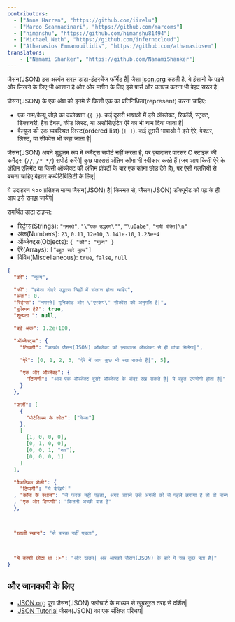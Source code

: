```yaml
---
contributors:
  - ["Anna Harren", "https://github.com/iirelu"]
  - ["Marco Scannadinari", "https://github.com/marcoms"]
  - ["himanshu", "https://github.com/himanshu81494"]
  - ["Michael Neth", "https://github.com/infernocloud"]
  - ["Athanasios Emmanouilidis", "https://github.com/athanasiosem"]
translators:
    - ["Namami Shanker", "https://github.com/NamamiShanker"]
---
```


जैसन(JSON) इस अत्यंत सरल डाटा-इंटरचेंज फॉर्मेट है| जैसा [json.org](https://json.org) कहती है, ये इंसानो के पढ़ने और लिखने के लिए भी आसान है और और मशीन के लिए इसे पार्स और उतपन्न करना भी बेहद सरल है|

जैसन(JSON) के एक अंश को इनमे से किसी एक का प्रतिनिधित्व(represent) करना चाहिए:

* एक नाम/वैल्यू जोड़े का कलेक्शन (`{ }`). कई दूसरी भाषाओ में इसे ऑब्जेक्ट, रिकॉर्ड, स्ट्रक्ट, डिक्शनरी, हैश टेबल, कीड लिस्ट, या असोसिएटिव ऐरे का भी नाम दिया जाता है|
* वैल्यूज की एक व्यवस्थित लिस्ट(ordered list) (`[ ]`). कई दूसरी भाषाओ में इसे ऐरे, वेक्टर, लिस्ट, या सीक्वेंस भी कहा जाता है|

जैसन(JSON) अपने शुद्धतम रूप में कमैंट्स सपोर्ट नहीं करता है, पर ज़्यादातर पारसर C स्टाइल की कमैंट्स (`//`, `/* */`) सपोर्ट करेंगे| कुछ पारसर्स अंतिम कॉमा भी स्वीकार करते हैं (जब आप किसी ऐरे के अंतिम एलिमेंट या किसी ऑब्जेक्ट की अंतिम प्रॉपर्टी के बार एक कॉमा छोड़ देते हैं), पर ऐसी गलतियों से बचना चाहिए बेहतर कम्पेटिबिलिटी के लिए| 

  ये उदाहरण १०० प्रतिशत मान्य जैसन(JSON) है| किस्मत से, जैसन(JSON) डॉक्यूमेंट को पढ़ के ही आप इसे समझ जायेंगे|

समर्थित डाटा टाइप्स:

* स्ट्रिंग्स(Strings): `"नमस्ते"`, `"\"एक उद्धरण\""`, `"\u0abe"`, `"नयी पंक्ति|\n"`
* अंक(Numbers): `23`, `0.11`, `12e10`, `3.141e-10`, `1.23e+4`
* ऑब्जेक्ट्स(Objects): `{ "की": "मूल्य" }`
* ऐरे(Arrays): `["बहुत सारे मूल्य"]`
* विविध(Miscellaneous): `true`, `false`, `null`

```json
{
  "की": "मूल्य",

  "की": "हमेशा दोहरे उद्धरण चिह्नों में संलग्न होना चाहिए",
  "अंक": 0,
  "स्ट्रिंग्स": "नमस्ते| यूनिकोड और \"एस्केप\" सीक्वेंस की अनुमति है|",
  "बूलियन है?": true,
  "शून्यता ": null,

  "बड़े अंक": 1.2e+100,

  "ऑब्जेक्ट्स": {
    "टिप्पणी": "आपके जैसन(JSON) ऑब्जेक्ट को ज़्यादातर ऑब्जेक्ट से ही ढांचा मिलेगा|",

    "ऐरे": [0, 1, 2, 3, "ऐरे में आप कुछ भी रख सकते हैं|", 5],

    "एक और ऑब्जेक्ट": {
      "टिप्पणी": "आप एक ऑब्जेक्ट दूसरे ऑब्जेक्ट के अंदर रख सकते हैं| ये बहुत उपयोगी होता है|"
    }
  },

  "फ़र्ज़ी": [
    {
      "पोटेशियम के स्रोत": ["केला"]
    },
    [
      [1, 0, 0, 0],
      [0, 1, 0, 0],
      [0, 0, 1, "नव"],
      [0, 0, 0, 1]
    ]
  ],

  "वैकल्पिक शैली": {
    "टिप्पणी": "ये देखिये!"
  , "कॉमा के स्थान": "से फरक नहीं पड़ता, अगर आपने उसे अगली की से पहले लगाया है तो वो मान्य है|"
  , "एक और टिप्पणी": "कितनी अच्छी बात है"
  },



  "खाली स्थान": "से फरक नहीं पड़ता",



  "ये काफी छोटा था :>": "और ख़तम| अब आपको जैसन(JSON) के बारे में सब कुछ पता है|"
}
```

## और जानकारी के लिए

* [JSON.org](https://json.org) पूरा जैसन(JSON) फ्लोचार्ट के माध्यम से खूबसूरत तरह से दर्शित|
* [JSON Tutorial](https://www.youtube.com/watch?v=wI1CWzNtE-M) जैसन(JSON) का एक संक्षिप्त परिचय|
